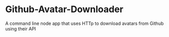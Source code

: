 # Github-Avatar-Downloader
A command line node app that uses HTTp to download avatars from Github using their API 
